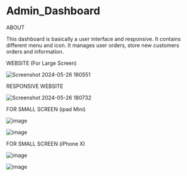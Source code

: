 # Admin_Dashboard


ABOUT


This dashboard is basically a user interface and responsive. 
It contains different menu and icon.  It manages user orders, store new customers orders and information.


WEBSITE (For Large Screen)


![Screenshot 2024-05-26 180551](https://github.com/webdevgithubcoder/Admin_Dashboard/assets/100611006/1fdeec2d-2bd5-4fde-b8b6-9ff904939d60)









RESPONSIVE WEBSITE 


![Screenshot 2024-05-26 180732](https://github.com/webdevgithubcoder/Admin_Dashboard/assets/100611006/cc30af5d-ebd9-4ae1-bf69-f9f6674dfdf7)









FOR SMALL SCREEN (ipad Mini)


![image](https://github.com/webdevgithubcoder/Admin_Dashboard/assets/100611006/effd7fe8-542b-49df-ab45-a38e5ea8d60b)

![image](https://github.com/webdevgithubcoder/Admin_Dashboard/assets/100611006/353b8e64-b94a-488e-b2c1-75525410f31e)






FOR SMALL SCREEN (iPhone X)


![image](https://github.com/webdevgithubcoder/Admin_Dashboard/assets/100611006/4a38bca5-0292-4149-bf5f-870a9a181165)

![image](https://github.com/webdevgithubcoder/Admin_Dashboard/assets/100611006/e03bc5c1-6b45-40fc-917d-8efb148c7021)





